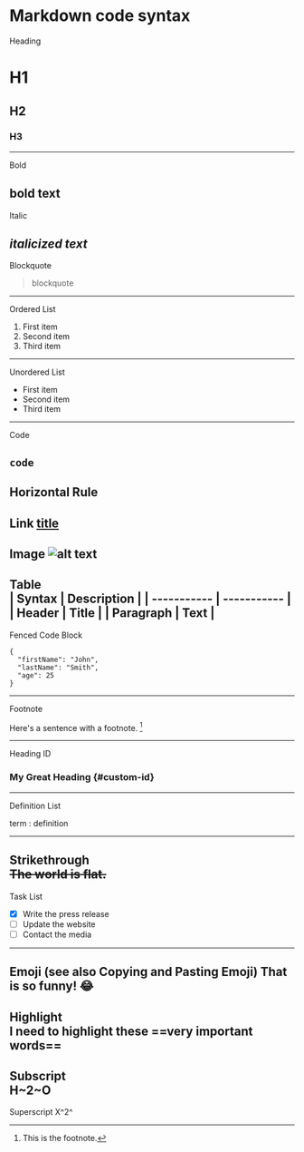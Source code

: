 # Markdown code syntax

Heading	
# H1
## H2
### H3
---
Bold	

**bold text**
---
Italic	

*italicized text*
---
Blockquote	
> blockquote
---
Ordered List
1. First item
2. Second item
3. Third item
---
Unordered List
- First item
- Second item
- Third item
---
Code

`code`
---
Horizontal Rule
---

Link	[title](https://www.example.com)
---
Image	![alt text](image.jpg)
---
Table	
| Syntax | Description |
| ----------- | ----------- |
| Header | Title |
| Paragraph | Text |
---
Fenced Code Block	
```
{
  "firstName": "John",
  "lastName": "Smith",
  "age": 25
}
```
---
Footnote	

Here's a sentence with a footnote. [^1]
[^1]: This is the footnote.
---
Heading ID	
### My Great Heading {#custom-id}
---
Definition List	

term
: definition

---
Strikethrough	
~~The world is flat.~~
---
Task List	
- [x] Write the press release
- [ ] Update the website
- [ ] Contact the media

---
Emoji
(see also Copying and Pasting Emoji)	That is so funny! :joy:
---
Highlight	
I need to highlight these 
==very important words==
---
Subscript	
H~2~O
---
Superscript	
X^2^
